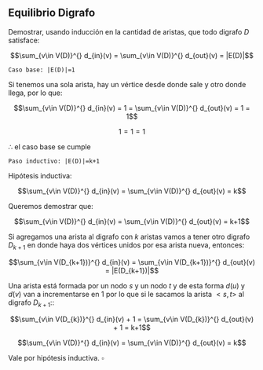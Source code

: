 Equilibrio Digrafo
---
Demostrar, usando inducción en la cantidad de aristas, que todo digrafo $D$ satisface:

```math
\sum_{v\in V(D)}^{} d_{in}(v) = \sum_{v\in V(D)}^{} d_{out}(v) = |E(D)|
```

`Caso base: |E(D)|=1`

Si tenemos una sola arista, hay un vértice desde donde sale y otro donde llega, por lo que:

```math
\sum_{v\in V(D)}^{} d_{in}(v) = 1 = \sum_{v\in V(D)}^{} d_{out}(v) = 1 = 1
```

```math
1 = 1 = 1
```

$\therefore$ el caso base se cumple

`Paso inductivo: |E(D)|=k+1`

Hipótesis inductiva:

```math
\sum_{v\in V(D)}^{} d_{in}(v) = \sum_{v\in V(D)}^{} d_{out}(v) = k
```

Queremos demostrar que:

```math
\sum_{v\in V(D)}^{} d_{in}(v) = \sum_{v\in V(D)}^{} d_{out}(v) = k+1
```

Si agregamos una arista al digrafo con $k$ aristas vamos a tener otro digrafo $D_{k+1}$ en donde haya dos vértices unidos por esa arista nueva, entonces:

```math
\sum_{v\in V(D_{k+1})}^{} d_{in}(v) = \sum_{v\in V(D_{k+1})}^{} d_{out}(v) = |E(D_{k+1})|
```

Una arista está formada por un nodo $s$ y un nodo $t$ y de esta forma $d(u)$ y $d(v)$ van a incrementarse en $1$ por lo que si le sacamos la arista $<s,t>$ al digrafo $D_{k+1}$::

```math
\sum_{v\in V(D_{k})}^{} d_{in}(v) + 1 = \sum_{v\in V(D_{k})}^{} d_{out}(v) + 1 = k+1
```

```math
\sum_{v\in V(D)}^{} d_{in}(v) = \sum_{v\in V(D)}^{} d_{out}(v) = k
```

Vale por hipótesis inductiva. $\square$

